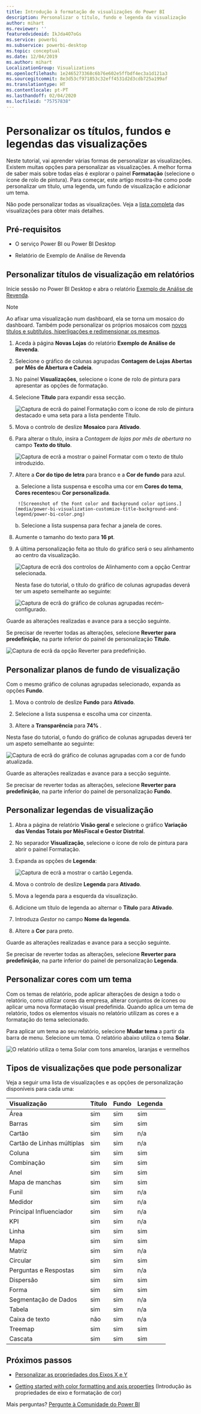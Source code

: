 ```yaml
---
title: Introdução à formatação de visualizações do Power BI
description: Personalizar o título, fundo e legenda da visualização
author: mihart
ms.reviewer: ''
featuredvideoid: IkJda4O7oGs
ms.service: powerbi
ms.subservice: powerbi-desktop
ms.topic: conceptual
ms.date: 12/04/2019
ms.author: mihart
LocalizationGroup: Visualizations
ms.openlocfilehash: 1e2465273368c6b76e602e5ffbdf4ec3a1d121a3
ms.sourcegitcommit: 8e3d53cf971853c32eff4531d2d3cdb725a199af
ms.translationtype: HT
ms.contentlocale: pt-PT
ms.lasthandoff: 02/04/2020
ms.locfileid: "75757838"
---
```

# <a name="customize-visualization-titles-backgrounds-and-legends"></a>Personalizar os títulos, fundos e legendas das visualizações

Neste tutorial, vai aprender várias formas de personalizar as visualizações. Existem muitas opções para personalizar as visualizações. A melhor forma de saber mais sobre todas elas é explorar o painel **Formatação** (selecione o ícone de rolo de pintura). Para começar, este artigo mostra-lhe como pode personalizar um título, uma legenda, um fundo de visualização e adicionar um tema.

Não pode personalizar todas as visualizações. Veja a [lista completa](#visualization-types-that-you-can-customize) das visualizações para obter mais detalhes.


## <a name="prerequisites"></a>Pré-requisitos

- O serviço Power BI ou Power BI Desktop

- Relatório de Exemplo de Análise de Revenda

## <a name="customize-visualization-titles-in-reports"></a>Personalizar títulos de visualização em relatórios

Inicie sessão no Power BI Desktop e abra o relatório [Exemplo de Análise de Revenda](../sample-datasets.md).

> [!NOTE]
> Ao afixar uma visualização num dashboard, ela se torna um mosaico do dashboard. Também pode personalizar os próprios mosaicos com [novos títulos e subtítulos, hiperligações e redimensionar os mesmos](../service-dashboard-edit-tile.md).

1. Aceda à página **Novas Lojas** do relatório **Exemplo de Análise de Revenda**.

1. Selecione o gráfico de colunas agrupadas **Contagem de Lojas Abertas por Mês de Abertura e Cadeia**.

1. No painel **Visualizações**, selecione o ícone de rolo de pintura para apresentar as opções de formatação.

1. Selecione **Título** para expandir essa secção.

   ![Captura de ecrã do painel Formatação com o ícone de rolo de pintura destacado e uma seta para a lista pendente Título.](media/power-bi-visualization-customize-title-background-and-legend/power-bi-format-menu.png)

1. Mova o controlo de deslize **Mosaico** para **Ativado**.

1. Para alterar o título, insira a *Contagem de lojas por mês de abertura* no campo **Texto do título**.

    ![Captura de ecrã a mostrar o painel Formatar com o texto de título introduzido.](media/power-bi-visualization-customize-title-background-and-legend/power-bi-title.png)

1. Altere a **Cor do tipo de letra** para branco e a **Cor de fundo** para azul.    

    a. Selecione a lista suspensa e escolha uma cor em **Cores do tema**, **Cores recentes**ou **Cor personalizada**.

        ![Screenshot of the Font color and Background color options.](media/power-bi-visualization-customize-title-background-and-legend/power-bi-color.png)

    b. Selecione a lista suspensa para fechar a janela de cores.


1. Aumente o tamanho do texto para **16 pt**.

1. A última personalização feita ao título do gráfico será o seu alinhamento ao centro da visualização.

    ![Captura de ecrã dos controlos de Alinhamento com a opção Centrar selecionada.](media/power-bi-visualization-customize-title-background-and-legend/power-bi-align.png)

    Nesta fase do tutorial, o título do gráfico de colunas agrupadas deverá ter um aspeto semelhante ao seguinte:

    ![Captura de ecrã do gráfico de colunas agrupadas recém-configurado.](media/power-bi-visualization-customize-title-background-and-legend/power-bi-table.png)

Guarde as alterações realizadas e avance para a secção seguinte.

Se precisar de reverter todas as alterações, selecione **Reverter para predefinição**, na parte inferior do painel de personalização **Título**.

![Captura de ecrã da opção Reverter para predefinição.](media/power-bi-visualization-customize-title-background-and-legend/power-bi-revert.png)

## <a name="customize-visualization-backgrounds"></a>Personalizar planos de fundo de visualização

Com o mesmo gráfico de colunas agrupadas selecionado, expanda as opções **Fundo**.

1. Mova o controlo de deslize **Fundo** para **Ativado**.

1. Selecione a lista suspensa e escolha uma cor cinzenta.

1. Altere a **Transparência** para **74%** .

Nesta fase do tutorial, o fundo do gráfico de colunas agrupadas deverá ter um aspeto semelhante ao seguinte:

![Captura de ecrã do gráfico de colunas agrupadas com a cor de fundo atualizada.](media/power-bi-visualization-customize-title-background-and-legend/power-bi-background.png)

Guarde as alterações realizadas e avance para a secção seguinte.

Se precisar de reverter todas as alterações, selecione **Reverter para predefinição**, na parte inferior do painel de personalização **Fundo**.

## <a name="customize-visualization-legends"></a>Personalizar legendas de visualização

1. Abra a página de relatório **Visão geral** e selecione o gráfico **Variação das Vendas Totais por MêsFiscal e Gestor Distrital**.

1. No separador **Visualização**, selecione o ícone de rolo de pintura para abrir o painel Formatação.

1. Expanda as opções de **Legenda**:

    ![Captura de ecrã a mostrar o cartão Legenda.](media/power-bi-visualization-customize-title-background-and-legend/power-bi-legends.png)

1. Mova o controlo de deslize **Legenda** para **Ativado**.

1. Mova a legenda para a esquerda da visualização.

1. Adicione um título de legenda ao alternar o **Título** para **Ativado**.

1. Introduza *Gestor* no campo **Nome da legenda**.

1. Altere a **Cor** para preto.

Guarde as alterações realizadas e avance para a secção seguinte.

Se precisar de reverter todas as alterações, selecione **Reverter para predefinição**, na parte inferior do painel de personalização **Legenda**.

## <a name="customize-colors-using-a-theme"></a>Personalizar cores com um tema

Com os temas de relatório, pode aplicar alterações de design a todo o relatório, como utilizar cores da empresa, alterar conjuntos de ícones ou aplicar uma nova formatação visual predefinida. Quando aplica um tema de relatório, todos os elementos visuais no relatório utilizam as cores e a formatação do tema selecionado.

Para aplicar um tema ao seu relatório, selecione **Mudar tema** a partir da barra de menu. Selecione um tema.  O relatório abaixo utiliza o tema **Solar**.

 
![O relatório utiliza o tema Solar com tons amarelos, laranjas e vermelhos](media/power-bi-visualization-customize-title-background-and-legend/power-bi-theme.png)

## <a name="visualization-types-that-you-can-customize"></a>Tipos de visualizações que pode personalizar

Veja a seguir uma lista de visualizações e as opções de personalização disponíveis para cada uma:

| Visualização | Título | Fundo | Legenda |
|:--- |:--- |:--- |:--- |
| Área | sim | sim |sim |
| Barras | sim | sim |sim |
| Cartão | sim | sim |n/a |
| Cartão de Linhas múltiplas | sim | sim | n/a |
| Coluna | sim | sim | sim |
| Combinação | sim | sim | sim |
| Anel | sim | sim | sim |
| Mapa de manchas | sim | sim | sim |
| Funil | sim | sim | n/a |
| Medidor | sim | sim | n/a |
| Principal Influenciador | sim | sim | n/a |
| KPI | sim | sim | n/a |
| Linha | sim | sim | sim |
| Mapa | sim | sim | sim |
| Matriz | sim | sim | n/a |
| Circular | sim | sim | sim |
| Perguntas e Respostas | sim | sim | n/a |
| Dispersão | sim | sim | sim |
| Forma | sim | sim | sim |
| Segmentação de Dados | sim | sim | n/a |
| Tabela | sim | sim | n/a |
| Caixa de texto | não | sim | n/a |
| Treemap | sim | sim | sim |
| Cascata | sim | sim | sim |

## <a name="next-steps"></a>Próximos passos

- [Personalizar as propriedades dos Eixos X e Y](power-bi-visualization-customize-x-axis-and-y-axis.md)

- [Getting started with color formatting and axis properties](service-getting-started-with-color-formatting-and-axis-properties.md) (Introdução às propriedades de eixo e formatação de cor)

Mais perguntas? [Pergunte à Comunidade do Power BI](https://community.powerbi.com/)
